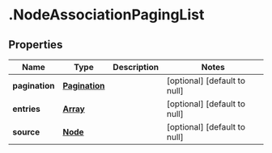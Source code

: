 # .NodeAssociationPagingList

## Properties
Name | Type | Description | Notes
------------ | ------------- | ------------- | -------------
**pagination** | [**Pagination**](Pagination.md) |  | [optional] [default to null]
**entries** | [**Array<NodeAssociationEntry>**](NodeAssociationEntry.md) |  | [optional] [default to null]
**source** | [**Node**](Node.md) |  | [optional] [default to null]


